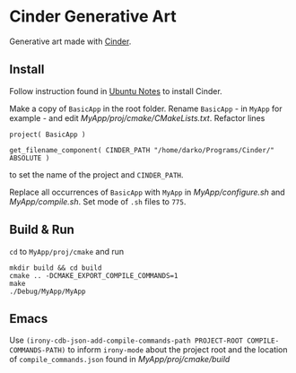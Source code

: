 # Cinder Generative Art

Generative art made with
[Cinder](https://libcinder.org/docs/guides/linux-notes/ubuntu.html).

## Install

Follow instruction found in [Ubuntu
Notes](https://libcinder.org/docs/guides/linux-notes/ubuntu.html) to install
Cinder.

Make a copy of `BasicApp` in the root folder. Rename `BasicApp` - in `MyApp` for
example - and edit *MyApp/proj/cmake/CMakeLists.txt*. Refactor lines

```
project( BasicApp )

get_filename_component( CINDER_PATH "/home/darko/Programs/Cinder/" ABSOLUTE )
```

to set the name of the project and `CINDER_PATH`.

Replace all occurrences of `BasicApp` with `MyApp` in *MyApp/configure.sh* and
*MyApp/compile.sh*. Set mode of `.sh` files to `775`.

## Build & Run

`cd` to `MyApp/proj/cmake` and run

```
mkdir build && cd build
cmake .. -DCMAKE_EXPORT_COMPILE_COMMANDS=1
make
./Debug/MyApp/MyApp
```

## Emacs

Use `(irony-cdb-json-add-compile-commands-path PROJECT-ROOT
COMPILE-COMMANDS-PATH)` to inform `irony-mode` about the project root and the
location of `compile_commands.json` found in *MyApp/proj/cmake/build*
